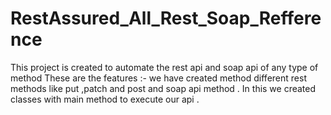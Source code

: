 # RestAssured_All_Rest_Soap_Refference
This project is created to automate the rest api and soap api of any type of method 
These are the features :-
we have created method different rest methods like  put ,patch and post and soap api method . 
In this we created classes with main method to execute our api .
